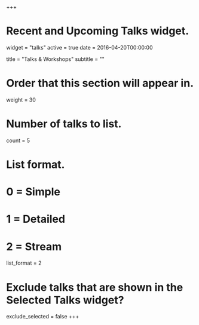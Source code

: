 +++
# Recent and Upcoming Talks widget.
widget = "talks"
active = true
date = 2016-04-20T00:00:00

title = "Talks & Workshops"
subtitle = ""

# Order that this section will appear in.
weight = 30

# Number of talks to list.
count = 5

# List format.
#   0 = Simple
#   1 = Detailed
#   2 = Stream
list_format = 2

# Exclude talks that are shown in the Selected Talks widget?
exclude_selected = false
+++

